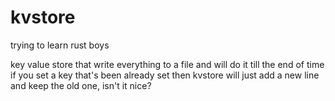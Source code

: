 # kvstore
trying to learn rust boys

key value store that write everything to a file and will do it till the end of time 
if you set a key that's been already set then kvstore will just add a new line
and keep the old one, isn't it nice?
